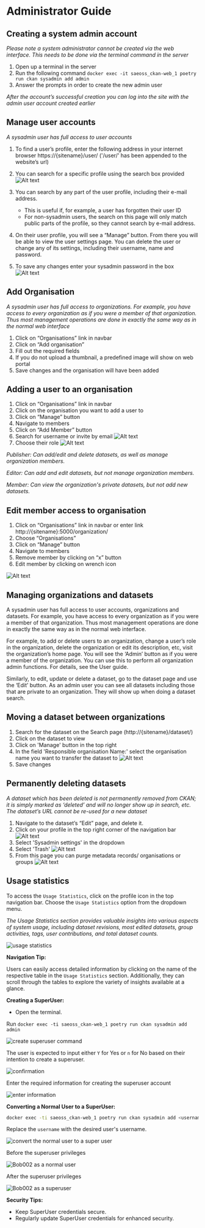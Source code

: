 # Administrator Guide
<!-- Narrative Instructions on how admin users will use the product/platform -->
<!-- Replace all of the titles with relevant titles -->

## Creating a system admin account

*Please note a system administrator cannot be created via the web interface. This needs to be done via the terminal command in the server*

1. Open up a terminal in the server
2. Run the following command  `docker exec -it saeoss_ckan-web_1 poetry run ckan sysadmin add admin`
3. Answer the prompts in order to create the new admin user

*After the account’s successful creation you can log into the site with the admin user account created earlier*

## Manage user accounts

*A sysadmin user has full access to user accounts*

1. To find a user’s profile, enter the following address in your internet browser https://{sitename}/user/ ('/user/' has been appended to the website’s url)
2. You can search for a specific profile using the search box provided
![Alt text](img/user-search.png)

3. You can search by any part of the user profile, including their e-mail address.
      - This is useful if, for example, a user has forgotten their user ID
      - For non-sysadmin users, the search on this page will only match public parts of the profile, so they cannot search by e-mail address.
4. On their user profile, you will see a “Manage” button. From there you will be able to view the user settings page. You can delete the user or change any of its settings, including their username, name and password.
5. To save any changes enter your sysadmin password in the box
![Alt text](img/sysadmin-pass.png)

## Add Organisation

*A sysadmin user has full access to organizations. For example, you have access to every organization as if you were a member of that organization. Thus most management operations are done in exactly the same way as in the normal web interface*

1. Click on “Organisations” link in navbar
2. Click on “Add organisation”
3. Fill out the required fields
4. If you do not upload a thumbnail, a predefined image will show on web portal
5. Save changes and the organisation will have been added

## Adding a user to an organisation

1. Click on “Organisations” link in navbar
2. Click on the organisation you want to add a user to
3. Click on “Manage” button
4. Navigate to members
5. Click on “Add Member” button
6. Search for username or invite by email
![Alt text](img/add-user-org.png)
7. Choose their role
![Alt text](img/user-role.png)

*Publisher: Can add/edit and delete datasets, as well as manage organization members.*

*Editor: Can add and edit datasets, but not manage organization members.*

*Member: Can view the organization's private datasets, but not add new datasets.*

## Edit member access to organisation

1. Click on “Organisations” link in navbar or enter link http://{sitename}:5000/organization/
2. Choose  “Organisations”
3. Click on “Manage” button
4. Navigate to members
5. Remove member by clicking on “x” button
6. Edit member by clicking on wrench icon

![Alt text](img/edit-member.png)

## Managing organizations and datasets

A sysadmin user has full access to user accounts, organizations and datasets. For example, you have access to every organization as if you were a member of that organization. Thus most management operations are done in exactly the same way as in the normal web interface.

For example, to add or delete users to an organization, change a user’s role in the organization, delete the organization or edit its description, etc, visit the organization’s home page. You will see the ‘Admin’ button as if you were a member of the organization. You can use this to perform all organization admin functions. For details, see the User guide.

Similarly, to edit, update or delete a dataset, go to the dataset page and use the ‘Edit’ button. As an admin user you can see all datasets including those that are private to an organization. They will show up when doing a dataset search.

## Moving a dataset between organizations

1. Search for the dataset on the Search page (http://{sitename}/dataset/)
2. Click on the dataset to view
3. Click on 'Manage' button in the top right
4. In the field 'Responsible organisation Name:' select the organisation name you want to transfer the dataset to
![Alt text](img/dataset-move.png)
5. Save changes

## Permanently deleting datasets

*A dataset which has been deleted is not permanently removed from CKAN; it is simply marked as ‘deleted’ and will no longer show up in search, etc. The dataset’s URL cannot be re-used for a new dataset*

1. Navigate to the dataset’s “Edit” page, and delete it.
2. Click on your profile in the top right corner of the navigation bar
![Alt text](img/nav.png)
3. Select 'Sysadmin settings' in the dropdown
4. Select 'Trash'
![Alt text](img/trash.png)
5. From this page you can purge metadata records/ organisations or groups
![Alt text](img/purge.png)

## Usage statistics

To access the `Usage Statistics`, click on the profile icon in the top navigation bar. Choose the `Usage Statistics` option from the dropdown menu.

*The Usage Statistics section provides valuable insights into various aspects of system usage, including dataset revisions, most edited datasets, group activities, tags, user contributions, and total dataset counts.*

![usage statistics](./img/usage-statistics-1.png)

**Navigation Tip:**

Users can easily access detailed information by clicking on the name of the respective table in the `Usage Statistics` section. Additionally, they can scroll through the tables to explore the variety of insights available at a glance.

**Creating a SuperUser:**

- Open the terminal.

Run ```docker exec -ti saeoss_ckan-web_1 poetry run ckan sysadmin add admin```

![create superuser command](./img/superuser-1.png)

The user is expected to input either `Y` for Yes or `n` for No based on their intention to create a superuser.

![confirmation](./img/superuser-2.png)

Enter the required information for creating the superuser account

![enter information](./img/superuser-3.png)

**Converting a Normal User to a SuperUser:**

```bash
docker exec -ti saeoss_ckan-web_1 poetry run ckan sysadmin add <username>
```
Replace the `username` with the desired user's username.

![convert the normal user to a super user](./img/superuser-4.png)

Before the superuser privileges

![Bob002 as a normal user](./img/superuser-5.png)

After the superuser privileges

![Bob002 as a superuser](./img/superuser-6.png)

**Security Tips:**

- Keep SuperUser credentials secure.
- Regularly update SuperUser credentials for enhanced security.